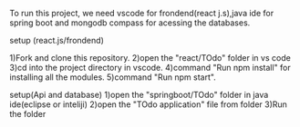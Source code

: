 To run this project, we need vscode for frondend(react j.s),java ide for spring boot and mongodb compass for acessing the databases.

setup (react.js/frondend)

1)Fork and clone this repository.
2)open the "react/TOdo" folder in vs code
3)cd into the project directory in vscode.
4)command "Run npm install" for installing all the modules.
5)command "Run npm start".


 setup(Api and database)
 1)open the "springboot/TOdo" folder in java ide(eclipse or inteliji)
 2)open the "TOdo application" file from folder
 3)Run the folder
 
 

